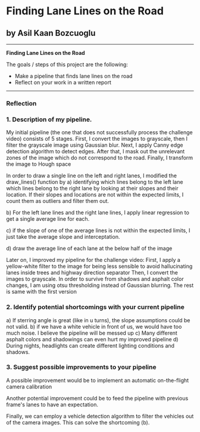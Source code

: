 # **Finding Lane Lines on the Road** 

## by Asil Kaan Bozcuoglu


---

**Finding Lane Lines on the Road**

The goals / steps of this project are the following:
* Make a pipeline that finds lane lines on the road
* Reflect on your work in a written report


---

### Reflection

### 1. Description of my pipeline. 

My initial pipeline (the one that does not successfully process the challenge video) consists of 5 stages. 
First, I convert the images to grayscale, then I filter the grayscale image using Gaussian blur. 
Next, I apply Canny edge detection algorithm to detect edges. After that, I mask out the unrelevant 
zones of the image which do not correspond to the road. Finally, I transform the image to Hough space

In order to draw a single line on the left and right lanes, I modified the draw_lines() function by 
a) identifying which lines belong to the left lane  which lines belong to the right lane by
looking at their slopes and their location. If their slopes and locations are not within the expected
limits, I count them as outliers and filter them out.

b) For the left lane lines and the right lane lines, I apply linear regression to get a single 
average line for each.

c) if the slope of one of the average lines is not within the expected
limits, I just take the average slope and interceptation.

d) draw the average line of each lane at the below half of the image

Later on, I improved my pipeline for the challenge video:
First, I apply a yellow-white filter to the image for being less sensible to avoid hallucinating lanes inside trees and highway direction separator 
Then, I convert the images to grayscale. 
In order to survive from shadows and asphalt color changes, I am using otsu thresholding instead of Gaussian blurring. 
The rest is same with the first version

### 2. Identify potential shortcomings with your current pipeline

a) If sterring angle is great (like in u turns), the slope assumptions could be not valid.
b) if we have a white vehicle in front of us, we would have too much noise. I believe the pipeline will be messed up
c) Many different asphalt colors and shadowings can even hurt my improved pipeline
d) During nights, headlights can create different lighting conditions and shadows.


### 3. Suggest possible improvements to your pipeline

A possible improvement would be to implement an automatic on-the-flight camera calibration

Another potential improvement could be to feed the pipeline with previous frame's lanes to have an expectation.

Finally, we can employ a vehicle detection algorithm to filter the vehicles out of the camera images. This can solve the shortcoming (b).
